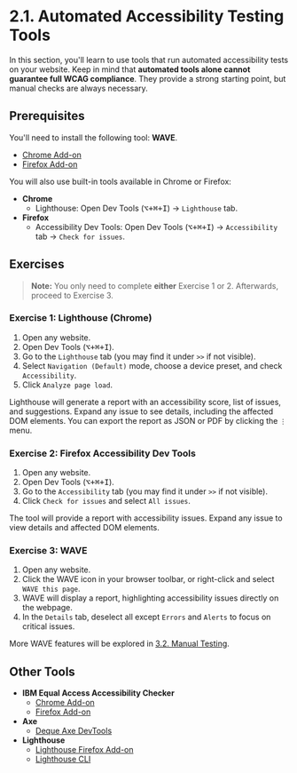 # 2.1. Automated Accessibility Testing Tools

In this section, you'll learn to use tools that run automated accessibility tests on your website. Keep in mind that **automated tools alone cannot guarantee full WCAG compliance**. They provide a strong starting point, but manual checks are always necessary.

## Prerequisites

You'll need to install the following tool: **WAVE**.

- [Chrome Add-on](https://chrome.google.com/webstore/detail/wave-evaluation-tool/jbbplnpkjmmeebjpijfedlgcdilocofh)
- [Firefox Add-on](https://addons.mozilla.org/en-US/firefox/addon/wave-accessibility-tool/)

You will also use built-in tools available in Chrome or Firefox:

- **Chrome**
  - Lighthouse: Open Dev Tools (<kbd>⌥+⌘+I</kbd>) -> `Lighthouse` tab.
- **Firefox**
  - Accessibility Dev Tools: Open Dev Tools (<kbd>⌥+⌘+I</kbd>) -> `Accessibility` tab -> `Check for issues`.

## Exercises

> **Note:** You only need to complete **either** Exercise 1 or 2. Afterwards, proceed to Exercise 3.

### Exercise 1: Lighthouse (Chrome)

1. Open any website.
2. Open Dev Tools (<kbd>⌥+⌘+I</kbd>).
3. Go to the `Lighthouse` tab (you may find it under `>>` if not visible).
4. Select `Navigation (Default)` mode, choose a device preset, and check `Accessibility`.
5. Click `Analyze page load`.

Lighthouse will generate a report with an accessibility score, list of issues, and suggestions. Expand any issue to see details, including the affected DOM elements. You can export the report as JSON or PDF by clicking the `⋮` menu.

### Exercise 2: Firefox Accessibility Dev Tools

1. Open any website.
2. Open Dev Tools (<kbd>⌥+⌘+I</kbd>).
3. Go to the `Accessibility` tab (you may find it under `>>` if not visible).
4. Click `Check for issues` and select `All issues`.

The tool will provide a report with accessibility issues. Expand any issue to view details and affected DOM elements.

### Exercise 3: WAVE

1. Open any website.
2. Click the WAVE icon in your browser toolbar, or right-click and select `WAVE this page`.
3. WAVE will display a report, highlighting accessibility issues directly on the webpage.
4. In the `Details` tab, deselect all except `Errors` and `Alerts` to focus on critical issues.

More WAVE features will be explored in [3.2. Manual Testing](3.2-manual-testing.md).

## Other Tools

- **IBM Equal Access Accessibility Checker**
  - [Chrome Add-on](https://chrome.google.com/webstore/detail/ibm-equal-access-accessib/lkcagbfjnkomcinoddgooolagloogehp)
  - [Firefox Add-on](https://addons.mozilla.org/en-US/firefox/addon/accessibility-checker/)
- **Axe**
  - [Deque Axe DevTools](https://www.deque.com/axe/devtools/)
- **Lighthouse**
  - [Lighthouse Firefox Add-on](https://addons.mozilla.org/en-US/firefox/addon/google-lighthouse/)
  - [Lighthouse CLI](https://github.com/GoogleChrome/lighthouse?tab=readme-ov-file#using-the-node-cli)
